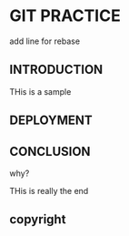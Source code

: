 # GIT PRACTICE
add line for rebase
## INTRODUCTION

THis is a sample 
## DEPLOYMENT

## CONCLUSION

why? 

THis is really the end

## copyright